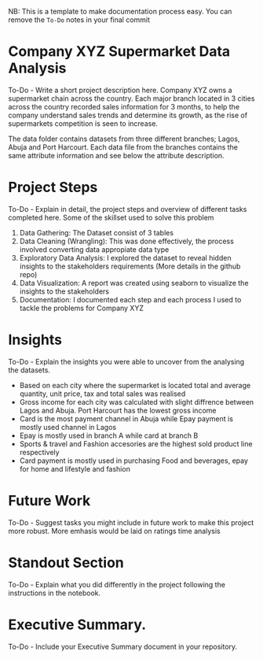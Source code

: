 NB: This is a template to make documentation process easy. You can remove the `To-Do` notes in your final commit

# Company XYZ Supermarket Data Analysis

To-Do - Write a short project description here.
Company XYZ owns a supermarket chain across the country. Each major branch located in 3 cities across the country recorded sales information for 3 months, to help the company understand sales trends and determine its growth, as the rise of supermarkets competition is seen to increase.

The data folder contains datasets from three different branches; Lagos, Abuja and Port Harcourt. Each data file from the branches contains the same attribute information and see below the attribute description. 

# Project Steps

To-Do - Explain in detail, the project steps and overview of different tasks completed here.
Some of the skillset used to solve this problem
1) Data Gathering: The Dataset consist of 3 tables
2) Data Cleaning (Wrangling): This was done effectively, the process involved converting data appropiate data type 
3) Exploratory Data Analysis: I explored the dataset to reveal hidden insights to the stakeholders requirements (More details in the github repo)
5) Data Visualization: A report was created using seaborn to visualize the insights to the stakeholders
6) Documentation: I documented each step and each process I used to tackle the problems for Company XYZ

# Insights

To-Do - Explain the insights you were able to uncover from the analysing the datasets.
-   Based on each city where the supermarket is located total and average quantity, unit price, tax and total sales was realised
-   Gross income for each city was calculated with slight diffrence between Lagos and Abuja. Port Harcourt has the lowest gross income
-   Card is the most payment channel in Abuja while Epay payment is mostly used channel in Lagos
-    Epay is mostly used in branch A while card at branch B
-    Sports & travel and Fashion accesories are the highest sold product line respectively
-    Card payment is mostly used in purchasing Food and beverages, epay for home and lifestyle and fashion
# Future Work

To-Do - Suggest tasks you might include in future work to make this project more robust.
More emhasis would be laid on ratings time analysis

# Standout Section

To-Do - Explain what you did differently in the project following the instructions in the notebook.

# Executive Summary.

To-Do - Include your Executive Summary document in your repository.
